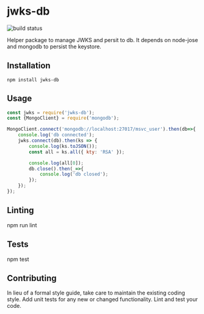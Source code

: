 jwks-db
=========
![build status](https://gitlab.com/jorge.suit/jwks-db/badges/master/build.svg)

Helper package to manage JWKS and persit to db. It depends on
node-jose and mongodb to persist the keystore.

## Installation

  `npm install jwks-db`

## Usage

```javascript
const jwks = require('jwks-db');
const {MongoClient} = require('mongodb');

MongoClient.connect('mongodb://localhost:27017/msvc_user').then(db=>{
    console.log('db connected');
    jwks.connect(db).then(ks => {
        console.log(ks.toJSON());
        const all = ks.all({ kty: 'RSA' });

        console.log(all[0]);
        db.close().then(_=>{
            console.log('db closed');
        });
    });
});
```

## Linting

npm run lint

## Tests

npm test

## Contributing

In lieu of a formal style guide, take care to maintain the existing
coding style. Add unit tests for any new or changed
functionality. Lint and test your code.
